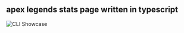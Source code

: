 ## apex legends stats page written in typescript

![CLI Showcase](client/src/apex-stats-showcase.gif)
